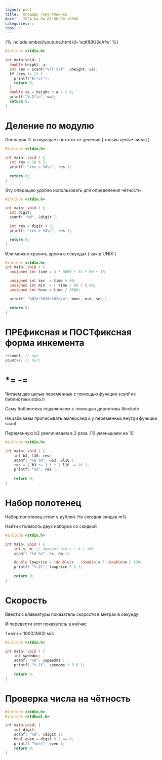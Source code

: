 ```yaml
---
layout: post
title:  Площадь треугольника
date:   2024-04-04 01:00:00 +0000
categories: c
tags: c
---
```


{% include embed/youtube.html id='sqK89U3cAfw' %}

```c
#include <stdio.h>

int main(void) {
  double height, a;
  int res = scanf("%lf %lf", &height, &a);
  if (res != 2) {
    printf("Error");
    return 0;
  }
  double sq = height * a / 2.0;
  printf("%.2f\n", sq);
  return 0;
}
```

# Деление по модулю

Операция % возвращает остаток от деления ( только целые числа )

```c
#include <stdio.h>
 
int main( void ) {
  int res = 10 % 3;
  printf( "res = %d\n", res );
 
  return 0;
}
```

Эту операцию удобно использовать для определения чётности
```c
#include <stdio.h>

int main( void ) {
  int digit;
  scanf( "%d", &digit );

  int res = digit % 2; 
  printf( "res = %d\n", res );     

  return 0;
}
```

Или можно хранить время в секундах ( как в UNIX )

```c
#include <stdio.h>
int main( void ) {
  unsigned int time = 4 * 3600 + 32 * 60 + 18;

  unsigned int sec  = time % 60;
  unsigned int min  = ( time / 60 ) % 60;
  unsigned int hour = time / 3600; 

  printf( "%02d:%02d:%02d\n", hour, min, sec );  

  return 0;
}
```
# ПРЕфиксная и ПОСТфиксная форма инкемента

```c
++count; // пре
count++; // пост
```
# *= -=

Читаем две целые переменные с помощью функции scanf из библиотеки stdio.h

Саму библиотеку подключаем с помощью директивы #include

Не забываем прописывать амперсанд `&` у переменных внутри функции scanf

Переменную b3 увеличиваем в 3 раза. l10 уменьшаем на 10

```c
#include <stdio.h>

int main( void ) {
    int b3, l10, res;
    scanf( "%d %d", &b3, &l10 );
    res = ( b3 *= 3 ) * ( l10 -= 10 );
    printf( "%d", res );
    
    return 0;
}
```

# Набор полотенец

Набор полотенец стоит s рублей. Но сегодня скидка m%

Найти стоимость двух наборов со скидкой

```c
#include <stdio.h>

int main( void ) {
    int s, m; // процент это s * m / 100 
    scanf( "%d %d", &s, &m );

    double lowprice = (double)s - (double)s * (double)m / 100;
    printf( "%.2f", lowprice * 2 );
    
    return 0;
}
```

# Скорость

Ввести с клавиатуры показатель скорости в метрах в секунду

И перевести этот показатель в км/час 

1 км/ч = 1000/3600 м/с

```c
#include <stdio.h>

int main( void ) {
    int speedms;
    scanf( "%d", &speedms );
    printf( "%.1f", speedms * 3.6 );
    
    return 0;
}
```

# Проверка числа на чётность

```c
#include <stdio.h>
#include <stdbool.h>

int main(void) {
    int digit;
    scanf( "%d", &digit );
    bool even = digit % 2 == 0;
    printf( "%d\n", even );
    return 0;
}
```


